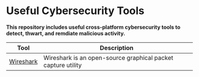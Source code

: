 # Useful Cybersecurity Tools

**This repository includes useful cross-platform cybersecurity tools to detect, thwart, and remdiate malicious activity.**

| Tool                                               | Description                                                                                     |
| ---------------------------------------------------- | ----------------------------------------------------------------------------------------------- |
| <a href="https://www.wireshark.org/">Wireshark</a>       | Wireshark is an open-source graphical packet capture utility                           |
